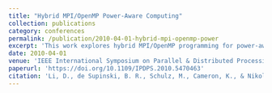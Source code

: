 ```yaml
---
title: "Hybrid MPI/OpenMP Power-Aware Computing"
collection: publications
category: conferences
permalink: /publication/2010-04-01-hybrid-mpi-openmp-power
excerpt: 'This work explores hybrid MPI/OpenMP programming for power-aware high-performance computing, introducing predictive models and heuristics to balance performance with energy efficiency through DVFS strategies.'
date: 2010-04-01
venue: 'IEEE International Symposium on Parallel & Distributed Processing (IPDPS)'
paperurl: 'https://doi.org/10.1109/IPDPS.2010.5470463'
citation: 'Li, D., de Supinski, B. R., Schulz, M., Cameron, K., & Nikolopoulos, D. S. (2010). "Hybrid MPI/OpenMP Power-Aware Computing." <i>2010 IEEE International Symposium on Parallel & Distributed Processing (IPDPS)</i>, 1–12. https://doi.org/10.1109/IPDPS.2010.5470463'
---
```

